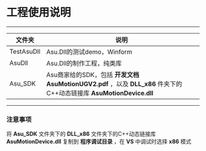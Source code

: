 # 工程使用说明  

***  

文件夹|说明
----|----
TestAsuDll|Asu.Dll的测试demo，Winform
AsuDll|Asu.Dll的制作工程，纯类库
Asu_SDK|Asu商家给的SDK，包括 **开发文档AsuMotionUGV2.pdf** ，以及 **DLL_x86** 件夹下的C++动态链接库 **AsuMotionDevice.dll**  

***  

### 注意事项  

将 **Asu_SDK** 文件夹下的 **DLL_x86** 文件夹下的C++动态链接库 **AsuMotionDevice.dll** 复制到 **程序调试目录** ，在 **VS** 中调试时选择 **x86** 模式
